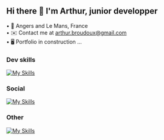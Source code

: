 ## Hi there 👋 I'm Arthur, junior developper

• 📍 Angers and Le Mans, France
<br>
• ✉️  Contact me at arthur.broudoux@gmail.com
<br>
• 🖥️  Portfolio in construction ...

### Dev skills

[![My Skills](https://skillicons.dev/icons?i=html,css,js,php,sass,vue,mysql,vscode&perline=4)](https://skillicons.dev)

### Social

[![My Skills](https://skillicons.dev/icons?i=discord,linkedin,github,twitter)](https://skillicons.dev)

### Other

[![My Skills](https://skillicons.dev/icons?i=figma,ableton,ai,ps)](https://skillicons.dev)


<!--
**abroudoux/abroudoux** is a ✨ _special_ ✨ repository because its `README.md` (this file) appears on your GitHub profile.

Here are some ideas to get you started:

- 🔭 I’m currently working on ...
- 🌱 I’m currently learning ...
- 👯 I’m looking to collaborate on ...
- 🤔 I’m looking for help with ...
- 💬 Ask me about ...
- 📫 How to reach me: ...
- 😄 Pronouns: ...
- ⚡ Fun fact: ...
-->
